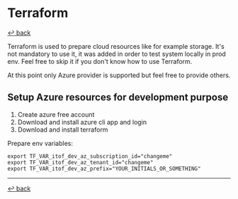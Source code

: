 # Terraform

[↩️ back](/README.md)

Terraform is used to prepare cloud resources like for example storage. It's not mandatory to use it, it was added in order
to test system locally in prod env. Feel free to skip it if you don't know how to use Terraform.

At this point only Azure provider is supported but feel free to provide others.   

## Setup Azure resources for development purpose

1) Create azure free account
2) Download and install azure cli app and login
3) Download and install terraform

Prepare env variables: 

```
export TF_VAR_itof_dev_az_subscription_id="changeme"
export TF_VAR_itof_dev_az_tenant_id="changeme"
export TF_VAR_itof_dev_az_prefix="YOUR_INITIALS_OR_SOMETHING"
```

---
[↩️ back](/README.md)